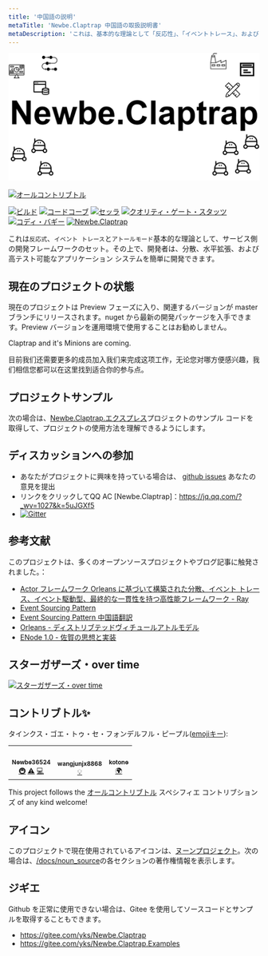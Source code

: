 ```yaml
---
title: '中国語の説明'
metaTitle: 'Newbe.Claptrap 中国語の取扱説明書'
metaDescription: 'これは、基本的な理論として「反応性」、「イベントトレース」、および「アクターモード」を使用したサービス側開発フレームワークのセットです。その上で、開発者は、分散、水平拡張、および高テスト可能なアプリケーション システムを簡単に開発できます。'
---
```


![Newbe.Claptrap](https://raw.githubusercontent.com/newbe36524/Newbe.Claptrap/develop/docs/main_banner.png)

<!-- ALL-CONTRIBUTORS-BADGE:START - Do not remove or modify this section -->
[![オールコントリブトル](https://img.shields.io/badge/all_contributors-3-orange.svg?style=flat-square)](#contributors-)
<!-- ALL-CONTRIBUTORS-BADGE:END -->

[![ビルド](https://github.com/newbe36524/Newbe.Claptrap/workflows/Claptrap/badge.svg)](https://github.com/newbe36524/Newbe.Claptrap/actions) [![コードコーブ](https://img.shields.io/codecov/c/github/newbe36524/Newbe.Claptrap)](https://codecov.io/gh/newbe36524/Newbe.Claptrap) [![セッラ](https://sonarcloud.io/api/project_badges/measure?project=newbe36524_Newbe.Claptrap&metric=coverage)](https://sonarcloud.io/dashboard?id=newbe36524_Newbe.Claptrap) [![クオリティ・ゲート・スタッツ](https://sonarcloud.io/api/project_badges/measure?project=newbe36524_Newbe.Claptrap&metric=alert_status)](https://sonarcloud.io/dashboard?id=newbe36524_Newbe.Claptrap) [![コディ・バギー](https://api.codacy.com/project/badge/Grade/1fd0e7443364414ca0003dab27f9f9b8)](https://www.codacy.com/manual/472158246/Newbe.Claptrap?utm_source=github.com&utm_medium=referral&utm_content=newbe36524/Newbe.Claptrap&utm_campaign=Badge_Grade) [![Newbe.Claptrap](https://img.shields.io/nuget/v/Newbe.Claptrap?label=Newbe.Claptrap%20nuget&logo=Newbe.Claptrap&style=flat-square)](https://www.nuget.org/packages/Newbe.Claptrap/)

これは`反応式`、`イベント トレース`と`アトールモード`基本的な理論として、サービス側の開発フレームワークのセット。その上で、開発者は、分散、水平拡張、および高テスト可能なアプリケーション システムを簡単に開発できます。

## 現在のプロジェクトの状態

現在のプロジェクトは Preview フェーズに入り、関連するバージョンが master ブランチにリリースされます。nuget から最新の開発パッケージを入手できます。Preview バージョンを運用環境で使用することはお勧めしません。

Claptrap and it's Minions are coming.

目前我们还需要更多的成员加入我们来完成这项工作，无论您对哪方便感兴趣，我们相信您都可以在这里找到适合你的参与点。

## プロジェクトサンプル

次の場合は、[Newbe.Claptrap.エクスプレス](https://github.com/newbe36524/Newbe.Claptrap.Examples)プロジェクトのサンプル コードを取得して、プロジェクトの使用方法を理解できるようにします。

## ディスカッションへの参加

- あなたがプロジェクトに興味を持っている場合は、 [github issues](https://github.com/newbe36524/Newbe.Claptrap/issues) あなたの意見を提出
- リンクをクリックしてQQ AC [Newbe.Claptrap]：<https://jq.qq.com/?_wv=1027&k=5uJGXf5>
- [![Gitter](https://badges.gitter.im/newbe-claptrap/community.svg)](https://gitter.im/newbe-claptrap/community?utm_source=badge&utm_medium=badge&utm_campaign=pr-badge)

## 参考文献

このプロジェクトは、多くのオープンソースプロジェクトやブログ記事に触発されました。：

- [Actor フレームワーク Orleans に基づいて構築された分散、イベント トレース、イベント駆動型、最終的な一貫性を持つ高性能フレームワーク - Ray](https://github.com/RayTale/Ray)
- [Event Sourcing Pattern](https://docs.microsoft.com/en-us/previous-versions/msp-n-p/dn589792%28v%3dpandp.10%29)
- [Event Sourcing Pattern 中国語翻訳](https://www.infoq.cn/article/event-sourcing)
- [Orleans - ディストリブテッドヴィチュールアトルモデル](https://github.com/dotnet/orleans)
- [ENode 1.0 - 佐賀の思想と実装](http://www.cnblogs.com/netfocus/p/3149156.html)

## スターガザーズ・over time

[![スターガザーズ・over time](https://starchart.cc/newbe36524/Newbe.Claptrap.svg)](https://starchart.cc/newbe36524/Newbe.Claptrap)

## コントリブトル✨

タインクス・ゴエ・トゥ・セ・フォンデルフル・ピープル([emojiキー](https://allcontributors.org/docs/en/emoji-key)):

<!-- ALL-CONTRIBUTORS-LIST:START - Do not remove or modify this section -->
<!-- prettier-ignore-start -->
<!-- markdownlint-disable -->
<table>
  <tr>
    <td align="center"><a href="https://www.newbe.pro"><img src="https://avatars1.githubusercontent.com/u/7685462?v=4" width="100px;" alt=""/><br /><sub><b>Newbe36524</b></sub></a><br /><a href="#infra-newbe36524" title="Infrastructure (Hosting, Build-Tools, etc)">🚇</a> <a href="https://github.com/newbe36524/Newbe.Claptrap/commits?author=newbe36524" title="Tests">⚠️</a> <a href="https://github.com/newbe36524/Newbe.Claptrap/commits?author=newbe36524" title="Code">💻</a></td>
    <td align="center"><a href="https://github.com/wangjunjx8868"><img src="https://avatars3.githubusercontent.com/u/5389565?v=4" width="100px;" alt=""/><br /><sub><b>wangjunjx8868</b></sub></a><br /><a href="#example-wangjunjx8868" title="Examples">💡</a></td>
    <td align="center"><a href="https://github.com/kotoneme"><img src="https://avatars3.githubusercontent.com/u/43395111?v=4" width="100px;" alt=""/><br /><sub><b>kotone</b></sub></a><br /><a href="#translation-kotoneme" title="Translation">🌍</a></td>
  </tr>
</table>

<!-- markdownlint-enable -->
<!-- prettier-ignore-end -->
<!-- ALL-CONTRIBUTORS-LIST:END -->

This project follows the [オールコントリブトル](https://github.com/all-contributors/all-contributors) スペシフィエ コントリブションズ of any kind welcome!

## アイコン

このプロジェクトで現在使用されているアイコンは、[ヌーンプロジェクト](https://thenounproject.com/)。次の場合は、[/docs/noun_source](https://github.com/newbe36524/Newbe.Claptrap/tree/master/docs/noun_source)の各セクションの著作権情報を表示します。

## ジギエ

Github を正常に使用できない場合は、Gitee を使用してソースコードとサンプルを取得することもできます。

- <https://gitee.com/yks/Newbe.Claptrap>
- <https://gitee.com/yks/Newbe.Claptrap.Examples>
